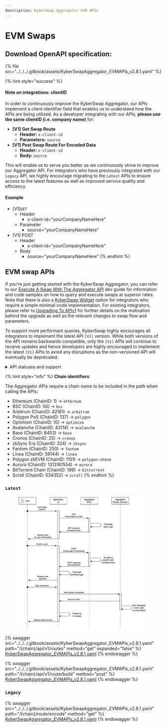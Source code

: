 ```yaml
---
description: KyberSwap Aggregator EVM APIs
---
```


# EVM Swaps

## Download OpenAPI specification:

{% file src="../../../.gitbook/assets/KyberSwapAggregator_EVMAPIs_v2.8.1.yaml" %}

{% hint style="success" %}
#### Note on integrations: clientID

In order to continuously improve the KyberSwap Aggregator, our APIs implement a client identifier field that enables us to understand how the APIs are being utilized. As a developer integrating with our APIs, **please use the same clientID (i.e. company name)** for:

* **\[V1] Get Swap Route**
  * **Header:** `x-client-id`
  * **Parameters:** `source`
* **\[V1] Post Swap Route For Encoded Data**
  * **Header:** `x-client-id`
  * **Body:** `source`

This will enable us to serve you better as we continuously strive to improve our Aggregator API. For integrators who have previously integrated with our `Legacy` API, we highly encourage migrating to the `Latest` APIs to ensure access to the latest features as well as improved service quality and efficiency.

#### Example

* \[V1]`GET`
  * Header
    * x-client-id="yourCompanyNameHere"
  * Parameter
    * source="yourCompanyNameHere"
* \[V1] POST
  * Header
    * x-client-id="yourCompanyNameHere"
  * Body
    * source="yourCompanyNameHere"
{% endhint %}

## EVM swap APIs

If you're just getting started with the KyberSwap Aggregator, you can refer to our [Execute A Swap With The Aggregator API](../developer-guides/execute-a-swap-with-the-aggregator-api.md) dev guide for information and code samples on how to query and execute swaps at superior rates. Note that there is also a [KyberSwap Widget](../../kyberswap-widget/) option for integrators who require a simple minimal-code implementation. For existing integrators, please refer to [Upgrading To APIv1](../developer-guides/upgrading-to-apiv1.md) for further details on the motivation behind the upgrade as well as the relevant changes to swap flow and parameters.&#x20;

To support more performant queries, KyberSwap highly encourages all integrators to implement the latest API `[V1]` version. While both versions of the API remains backwards compatible, only the `[V1]` APIs will continue to receive updates and hence developers are highly encouraged to implement the latest `[V1]` APIs to avoid any disruptions as the non-versioned API will eventually be deprecated.

<details>

<summary>API statuses and support</summary>

KyberSwap APIs uses the following statuses to minimize version miscommunications and ensure an uninterrupted service for the end user:

* `Latest`: API is functional and supported. This is the recommended version for all integrators (new and existing).
* `Legacy`: API remains functional with support for bugs only. No new feature updates.
* `Deprecated`: API is no longer functional and is not supported.

For all developers, it is highly recommended that you refer to the API with the `Latest` tag to ensure access to the latest features as well as improved service quality and efficiency. APIs which are planned to be sunset will be tagged `Legacy` during the transition period and thereafter moved to `Deprecated`.

The KyberSwap Docs will continue to maintain information regarding `Legacy` and `Deprecated` APIs.

</details>

{% hint style="info" %}
**Chain identifiers**

The Aggregator APIs require a chain name to be included in the path when calling the APIs:&#x20;

* Ethereum (ChainID: 1) -> `ethereum`
* BSC (ChainID: 56) -> `bsc`
* Arbitrum (ChainID: 42161) -> `arbitrum`
* Polygon PoS (ChainID: 137) -> `polygon`
* Optimism (ChainID: 10) -> `optimism`
* Avalanche (ChainID: 43114) -> `avalanche`
* Base (ChainID: 8453) -> `base`
* Cronos (ChainID: 25) -> `cronos`
* zkSync Era (ChainID: 324) -> `zksync`
* Fantom (ChainID: 250) -> `fantom`
* Linea (ChainID: 59144) -> `linea`
* Polygon zkEVM (ChainID: 1101) -> `polygon-zkevm`
* Aurora (ChainID: 1313161554) -> `aurora`
* BitTorrent Chain (ChainID: 199) -> `bittorrent`
* Scroll (ChainID: 534352) -> `scroll`
{% endhint %}

### `Latest`

<figure><img src="../../../.gitbook/assets/Aggregator APIv1.jpg" alt=""><figcaption></figcaption></figure>

{% swagger src="../../../.gitbook/assets/KyberSwapAggregator_EVMAPIs_v2.8.1.yaml" path="/{chain}/api/v1/routes" method="get" expanded="false" %}
[KyberSwapAggregator_EVMAPIs_v2.8.1.yaml](../../../.gitbook/assets/KyberSwapAggregator_EVMAPIs_v2.8.1.yaml)
{% endswagger %}

{% swagger src="../../../.gitbook/assets/KyberSwapAggregator_EVMAPIs_v2.8.1.yaml" path="/{chain}/api/v1/route/build" method="post" %}
[KyberSwapAggregator_EVMAPIs_v2.8.1.yaml](../../../.gitbook/assets/KyberSwapAggregator_EVMAPIs_v2.8.1.yaml)
{% endswagger %}

### `Legacy`

{% swagger src="../../../.gitbook/assets/KyberSwapAggregator_EVMAPIs_v2.8.1.yaml" path="/{chain}/route/encode" method="get" %}
[KyberSwapAggregator_EVMAPIs_v2.8.1.yaml](../../../.gitbook/assets/KyberSwapAggregator_EVMAPIs_v2.8.1.yaml)
{% endswagger %}
